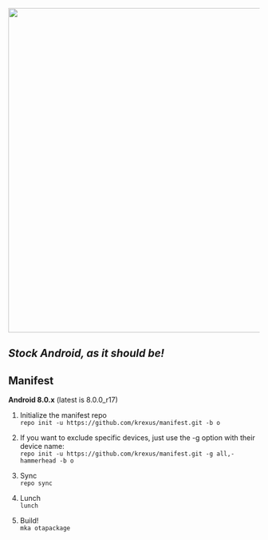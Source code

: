 <p align="center">
  <img src="https://raw.github.com/krexus/manifest/o/krexus-logo.png" width="650">
</p>


*Stock Android, as it should be!*
---------------------------------

Manifest
--------

**Android 8.0.x** (latest is 8.0.0_r17)

1. Initialize the manifest repo		
`repo init -u https://github.com/krexus/manifest.git -b o`

  1. If you want to exclude specific devices, just use the -g option with their device name:  
  `repo init -u https://github.com/krexus/manifest.git -g all,-hammerhead -b o`

2. Sync		
`repo sync`
 
3. Lunch		
`lunch`

4. Build!		
`mka otapackage`
